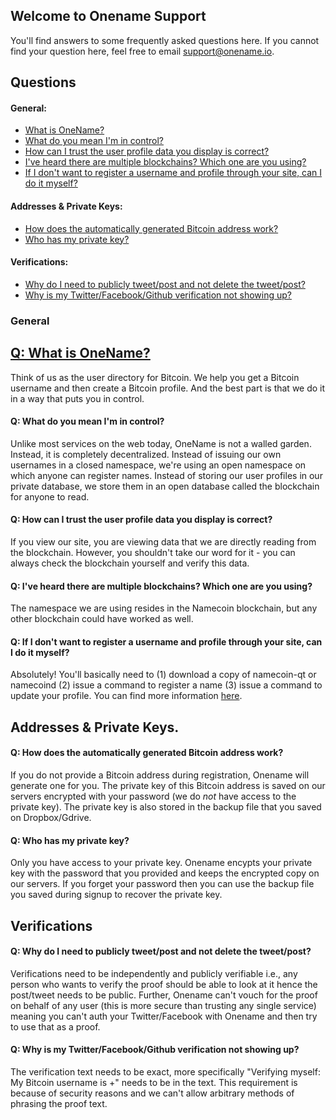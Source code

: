 ## Welcome to Onename Support

You'll find answers to some frequently asked questions here. If you cannot find your question here, feel free to email support@onename.io.

## Questions

#### General:

+ [What is OneName?](#general_1)
+ [What do you mean I'm in control?](#general_2)
+ [How can I trust the user profile data you display is correct?](#general_3)
+ [I've heard there are multiple blockchains? Which one are you using?](#general_4)
+ [If I don't want to register a username and profile through your site, can I do it myself?](#general_5)

#### Addresses & Private Keys:

* [How does the automatically generated Bitcoin address work?](#address_1)
* [Who has my private key?](#address_2)

#### Verifications: 

* [Why do I need to publicly tweet/post and not delete the tweet/post?](#verification_1)
* [Why is my Twitter/Facebook/Github verification not showing up?](#verification_2)

### General

<h2><a name="general_1" href="#general_1" />Q: What is OneName?</a></h2>
Think of us as the user directory for Bitcoin. We help you get a Bitcoin username and then create a Bitcoin profile. And the best part is that we do it in a way that puts you in control.

#### <a name="general_2"/>Q: What do you mean I'm in control?
Unlike most services on the web today, OneName is not a walled garden. Instead, it is completely decentralized. Instead of issuing our own usernames in a closed namespace, we're using an open namespace on which anyone can register names. Instead of storing our user profiles in our private database, we store them in an open database called the blockchain for anyone to read.

#### <a name="general_3"/>Q: How can I trust the user profile data you display is correct?
If you view our site, you are viewing data that we are directly reading from the blockchain. However, you shouldn't take our word for it - you can always check the blockchain yourself and verify this data.

#### <a name="general_4"/>Q: I've heard there are multiple blockchains? Which one are you using?
The namespace we are using resides in the Namecoin blockchain, but any other blockchain could have worked as well.

#### <a name="general_5"/>Q: If I don't want to register a username and profile through your site, can I do it myself?
Absolutely! You'll basically need to (1) download a copy of namecoin-qt or namecoind (2) issue a command to register a name (3) issue a command to update your profile. You can find more information [here](http://github.com/opennamesystem).

## Addresses & Private Keys.

#### <a name="address_1"/>Q: How does the automatically generated Bitcoin address work?</a>

If you do not provide a Bitcoin address during registration, Onename will generate one for you. The private key of this Bitcoin address is saved on our servers encrypted with your password (we do *not* have access to the private key). The private key is also stored in the backup file that you saved on Dropbox/Gdrive.

#### <a name="address_2"/>Q: Who has my private key? 

Only you have access to your private key. Onename encypts your private key with the password that you provided and keeps the encrypted copy on our servers. If you forget your password then you can use the backup file you saved during signup to recover the private key. 

## Verifications

#### <a name="verification_1"/>Q: Why do I need to publicly tweet/post and not delete the tweet/post?
Verifications need to be independently and publicly verifiable i.e., any person who wants to verify the proof should be able to look at it hence the post/tweet needs to be public. Further, Onename can't vouch for the proof on behalf of any user (this is more secure than trusting any single service) meaning you can't auth your Twitter/Facebook with Onename and then try to use that as a proof.  

#### <a name="verification_2"/>Q: Why is my Twitter/Facebook/Github verification not showing up?
The verification text needs to be exact, more specifically "Verifying myself: My Bitcoin username is +<username>" needs to be in the text. This requirement is because of security reasons and we can't allow arbitrary methods of phrasing the proof text. 
